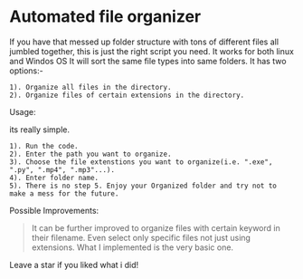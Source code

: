 # Automated file organizer

If you have that messed up folder structure with tons of different files all jumbled together, this is just the right script you need. It works for both linux and Windos OS
It will sort the same file types into same folders. It has two options:-

    1). Organize all files in the directory.
    2). Organize files of certain extensions in the directory.

Usage:

its really simple.

    1). Run the code.
    2). Enter the path you want to organize.
    3). Choose the file extenstions you want to organize(i.e. ".exe", ".py", ".mp4", ".mp3"...).
    4). Enter folder name.
    5). There is no step 5. Enjoy your Organized folder and try not to make a mess for the future.

Possible Improvements:

> It can be further improved to organize files with certain keyword in their filename. Even select only specific files not just using extensions.
What I implemented is the very basic one.

Leave a star if you liked what i did!
